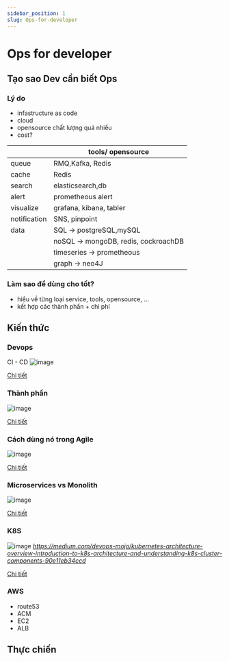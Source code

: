 ```yaml
---
sidebar_position: 1
slug: Ops-for-developer
---
```


# Ops for developer

## Tạo sao Dev cần biết Ops

### Lý do 
- infastructure as code
- cloud
- opensource chất lượng quá nhiều 
- cost?

||tools/ opensource|
|-|-|
|queue|RMQ,Kafka, Redis|
|cache|Redis|
|search|elasticsearch,db|
|alert|prometheous alert|
|visualize|grafana, kibana, tabler|
|notification|SNS, pinpoint|
|data| SQL -> postgreSQL,mySQL|
||noSQL -> mongoDB, redis, cockroachDB|
||timeseries -> prometheous|
||graph -> neo4J|

### Làm sao để dùng cho tốt?
- hiểu về từng loại service, tools, opensource, ...
- kết hợp các thành phần + chi phí

## Kiến thức

### Devops

CI - CD
![image](https://bl6pap004files.storage.live.com/y4me9AyiSr6p3-lW5IhGuxkM0OFXh0scm95g6NeqqO08pGWF_dQ7OCmFt2G2bWfn8O-qrLRBuomv7ZCUVGFRqxyJbuWz2H23-dgby4J5y96nHktUdFmfKXFdMaGNNNWNl_aZHlBi9WJirhZ5m245FNAYYZEbQV6DX05Mdd3vhGXBLJAn3NNRpp0iyMG5DMjFowR?width=1024&height=621&cropmode=none)

[Chi tiết](https://orangematter.solarwinds.com/2022/03/21/what-is-devops/)

### Thành phần

![image](https://bl6pap004files.storage.live.com/y4m5N4YfTqCfjqgif2hrfHYocI9Xh0qT0Kf5s3d8agQfa6BJHmb9tB-vijtGf341juq0mcLTpkVeVLzPhO-7wKQvGny8w-fEJmrrcu7Oean6N0vRyaEWtHRCi2Tc7V-LEIYXWhqIZnbO9BjF2eZ5PCU7urXoHM264ElksnZ_a4T1foSphLJd81ONUQ53M8FU0ND?width=1024&height=576&cropmode=none)

[Chi tiết](https://audviklabs.com/what-is-artifacts-in-devops/)

### Cách dùng nó trong Agile

![image](https://bl6pap004files.storage.live.com/y4mHunNMTluChtHBBqwtwkKVlqzDYtQADFl3mFt2oUhVhftewWkCdIm7VT8Q2lKmJqAq3DY3PZDcbs1fT3mWhFB90Ozh9NlWneXBR0koPF9jAnEMlyXRaAGHQdCNDJuXYFVoWgkWymF6gG6_-tjc-upcIMg7XO5wMCO95QgefJAM_FccZzHpusxhzH8KaJ_GTi4?width=1024&height=1024&cropmode=none)

[Chi tiết](https://agilefirst.io/agile-devops/)

### Microservices vs Monolith

![image](https://bl6pap004files.storage.live.com/y4m-Tjy2Tlo5q241sGlC15IT2s7KMhRW1AVYE53sS6RkaOBcm1aAg5zbBWzfMsmHrU5VtGnfahXfoLKmKOjxtVZajg2ANQTJem-Mg2CHzbAZTzJvBIU2aQEeKn1U9Kr8GvGIiJnORDoKepJOl7xgIhqVB7IupY94nTuJpOgmHMofb7eQlg_dMqSCmg_rFcf9zKd?width=880&height=524&cropmode=none)

[Chi tiết](https://dev.to/alex_barashkov/microservices-vs-monolith-architecture-4l1m)

### K8S

![image](https://onedrive.live.com/embed?resid=7697E3973F0F969B%21396146&authkey=%21AC8QTOYuqL6nBQA&width=1024&height=999999)
*https://medium.com/devops-mojo/kubernetes-architecture-overview-introduction-to-k8s-architecture-and-understanding-k8s-cluster-components-90e11eb34ccd*

[Chi tiết](https://dev.to/alex_barashkov/microservices-vs-monolith-architecture-4l1m)

### AWS 
- route53
- ACM
- EC2
- ALB

## Thực chiến
